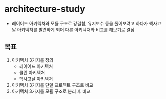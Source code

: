 # architecture-study
- 레이어드 아키텍처와 모듈 구조로 강결합, 유지보수 등을 풀어보려고 하다가 헥사고날 아키텍처를 발견하게 되어 다른 아키텍처와 비교를 해보기로 결심

## 목표
1. 아키텍처 3가지를 정의
    - 레이어드 아키텍처
    - 클린 아키텍처
    - 헥사고날 아키텍처
2. 아키텍처 3가지를 단일 프로젝트 구조로 비교
3. 아키텍처 3가지를 모듈 구조로 분리 후 비교